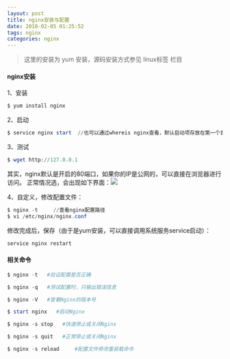 ```yaml
---
layout: post
title: nginx安装与配置
date: 2018-02-05 01:25:52
tags: nginx
categories: nginx
---
```


>这里的安装为 yum 安装，源码安装方式参见 linux标签 栏目
#### nginx安装
1、安装
```powershell
$ yum install nginx  
```

2、启动
```powershell
$ service nginx start  //也可以通过whereis nginx查看，默认启动项存放在第一个目录
```

3、测试
```powershell
$ wget http://127.0.0.1  
```
<!-- more -->

其实，nginx默认是开启的80端口，如果你的IP是公网的，可以直接在浏览器进行访问。
正常情况选，会出现如下界面：![](http://p2jr3pegk.bkt.clouddn.com/nginx01-1.png)

4、自定义，修改配置文件：
```powershell
$ nginx -t     //查看nginx配置路径
$ vi /etc/nginx/nginx.conf 
```

修改完成后，保存（由于是yum安装，可以直接调用系统服务service启动）：
```powershell
service nginx restart
```

#### 相关命令
```powershell
$ nginx -t   #验证配置是否正确

$ nginx -q   #测试配置时，只输出错误信息 

$ nginx -V   #查看Nginx的版本号

$ start nginx   #启动Nginx

$ nginx -s stop   #快速停止或关闭Nginx

$ nginx -s quit   #正常停止或关闭Nginx

$ nginx -s reload     #配置文件修改重装载命令
```